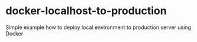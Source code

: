 # docker-localhost-to-production
Simple example how to deploy local environment to production server using Docker 
